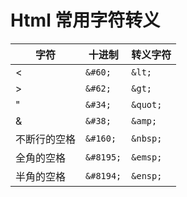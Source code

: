 # Html 常用字符转义

| 字符         | 十进制    | 转义字符 |
| ------------ | --------- | -------- |
| <            | `&#60;`   | `&lt;`   |
| >            | `&#62;`   | `&gt;`   |
| "            | `&#34;`   | `&quot;` |
| &            | `&#38;`   | `&amp;`  |
| 不断行的空格 | `&#160;`  | `&nbsp;` |
| 全角的空格   | `&#8195;` | `&emsp;` |
| 半角的空格   | `&#8194;` | `&ensp;` |
